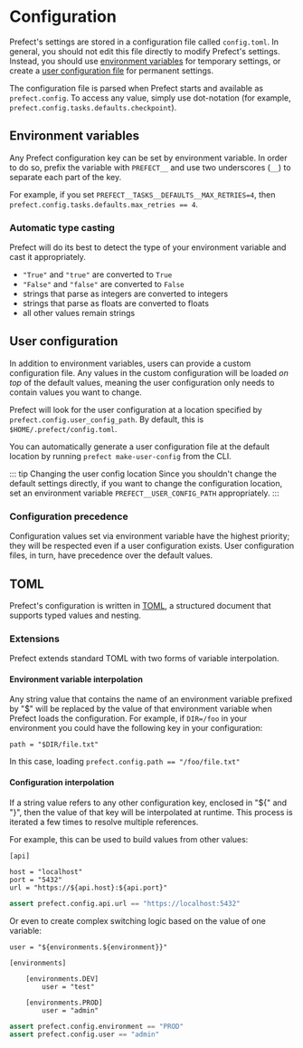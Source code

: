 # Configuration

Prefect's settings are stored in a configuration file called `config.toml`. In general, you should not edit this file directly to modify Prefect's settings. Instead, you should use [environment variables](#environment-variables) for temporary settings, or create a [user configuration file](#user-configuration) for permanent settings.

The configuration file is parsed when Prefect starts and available as `prefect.config`. To access any value, simply use dot-notation (for example, `prefect.config.tasks.defaults.checkpoint`).

## Environment variables

Any Prefect configuration key can be set by environment variable. In order to do so, prefix the variable with `PREFECT__` and use two underscores (`__`) to separate each part of the key.

For example, if you set `PREFECT__TASKS__DEFAULTS__MAX_RETRIES=4`, then `prefect.config.tasks.defaults.max_retries == 4`.

### Automatic type casting

Prefect will do its best to detect the type of your environment variable and cast it appropriately.

- `"True"` and `"true"` are converted to `True`
- `"False"` and `"false"` are converted to `False`
- strings that parse as integers are converted to integers
- strings that parse as floats are converted to floats
- all other values remain strings

## User configuration

In addition to environment variables, users can provide a custom configuration file. Any values in the custom configuration will be loaded *on top* of the default values, meaning the user configuration only needs to contain values you want to change.

Prefect will look for the user configuration at a location specified by `prefect.config.user_config_path`. By default, this is `$HOME/.prefect/config.toml`.

You can automatically generate a user configuration file at the default location by running `prefect make-user-config` from the CLI.


::: tip Changing the user config location
Since you shouldn't change the default settings directly, if you want to change the configuration location, set an environment variable `PREFECT__USER_CONFIG_PATH` appropriately.
:::

### Configuration precedence

Configuration values set via environment variable have the highest priority; they will be respected even if a user configuration exists. User configuration files, in turn, have precedence over the default values.


## TOML

Prefect's configuration is written in [TOML](https://github.com/toml-lang/toml), a structured document that supports typed values and nesting.

### Extensions

Prefect extends standard TOML with two forms of variable interpolation.

#### Environment variable interpolation

Any string value that contains the name of an environment variable prefixed by "\$" will be replaced by the value of that environment variable when Prefect loads the configuration. For example, if `DIR=/foo` in your environment you could have the following key in your configuration:

```
path = "$DIR/file.txt"
```

In this case, loading `prefect.config.path == "/foo/file.txt"`

#### Configuration interpolation

If a string value refers to any other configuration key, enclosed in "\${" and "}", then the value of that key will be interpolated at runtime. This process is iterated a few times to resolve multiple references.

For example, this can be used to build values from other values:

```
[api]

host = "localhost"
port = "5432"
url = "https://${api.host}:${api.port}"
```

```python
assert prefect.config.api.url == "https://localhost:5432"
```

Or even to create complex switching logic based on the value of one variable:

```
user = "${environments.${environment}}"

[environments]

    [environments.DEV]
        user = "test"

    [environments.PROD]
        user = "admin"
```

```python
assert prefect.config.environment == "PROD"
assert prefect.config.user == "admin"
```
